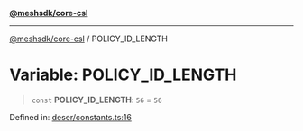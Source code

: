 [**@meshsdk/core-csl**](../README.md)

***

[@meshsdk/core-csl](../globals.md) / POLICY\_ID\_LENGTH

# Variable: POLICY\_ID\_LENGTH

> `const` **POLICY\_ID\_LENGTH**: `56` = `56`

Defined in: [deser/constants.ts:16](https://github.com/MeshJS/mesh/blob/1abde1553cbd7cf2cf4e40197fc0de9e4a7d0f49/packages/mesh-core-csl/src/deser/constants.ts#L16)
